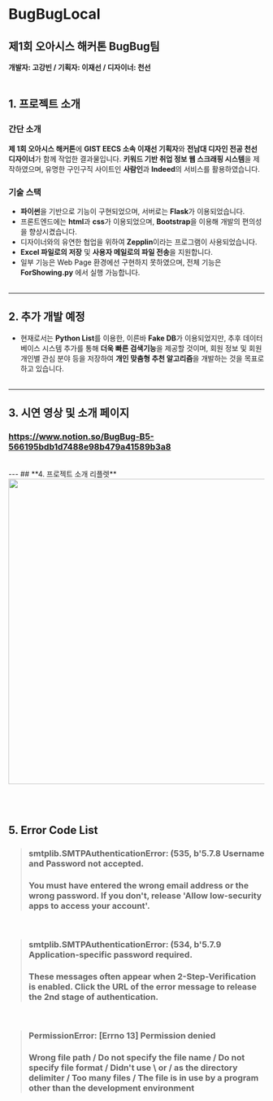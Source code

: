 # **BugBugLocal**
## 제1회 오아시스 해커톤 BugBug팀
**개발자: 고강빈 / 기획자: 이재선 / 디자이너: 천선**
<br/><br/>

## **1. 프로젝트 소개**

### **간단 소개**
**제 1회 오아시스 해커톤**에 **GIST EECS 소속 이재선 기획자**와 **전남대 디자인 전공 천선 디자이너**가 함께 작업한 결과물입니다.
**키워드 기반 취업 정보 웹 스크래핑 시스템**을 제작하였으며, 유명한 구인구직 사이트인 **사람인**과 **Indeed**의 서비스를 활용하였습니다.
<br/>

### **기술 스택**
- **파이썬**을 기반으로 기능이 구현되었으며, 서버로는 **Flask**가 이용되었습니다.
- 프론트엔드에는 **html**과 **css**가 이용되었으며, **Bootstrap**을 이용해 개발의 편의성을 향상시켰습니다.
- 디자이너와의 유연한 협업을 위하여 **Zepplin**이라는 프로그램이 사용되었습니다.
- **Excel 파일로의 저장** 및 **사용자 메일로의 파일 전송**을 지원합니다.
- 일부 기능은 Web Page 환경에선 구현하지 못하였으며, 전체 기능은 **ForShowing.py** 에서 실행 가능합니다.
<br/><br/>

---
## **2. 추가 개발 예정**
- 현재로서는 **Python List**를 이용한, 이른바 **Fake DB**가 이용되었지만, 추후 데이터베이스 시스템 추가를 통해 **더욱 빠른 검색기능**을 제공할 것이며, 회원 정보 및 회원 개인별 관심 분야 등을 저장하여 **개인 맞춤형 추천 알고리즘**을 개발하는 것을 목표로 하고 있습니다.
<br/><br/>

---
## **3. 시연 영상 및 소개 페이지**
### https://www.notion.so/BugBug-B5-566195bdb1d7488e98b479a41589b3a8
<br/>
---
## **4. 프로젝트 소개 리플렛**
<img width="600px" src="https://user-images.githubusercontent.com/76294398/111862274-a4a0ca00-8997-11eb-8ae6-4baeeb22f343.png"/>

<br/><br/>

## **5. Error Code List**
>### **smtplib.SMTPAuthenticationError: (535, b'5.7.8 Username and Password not accepted.** <br/> 
>### You must have entered the wrong email address or the wrong password. If you don't, release 'Allow low-security apps to access your account'.
<br/>

>### **smtplib.SMTPAuthenticationError: (534, b'5.7.9 Application-specific password required.**<br/>
>### These messages often appear when 2-Step-Verification is enabled. Click the URL of the error message to release the 2nd stage of authentication.
<br/>

>### **PermissionError: [Errno 13] Permission denied**<br/>
>### Wrong file path / Do not specify the file name / Do not specify file format / Didn't use \\ or / as the directory delimiter / Too many files / The file is in use by a program other than the development environment